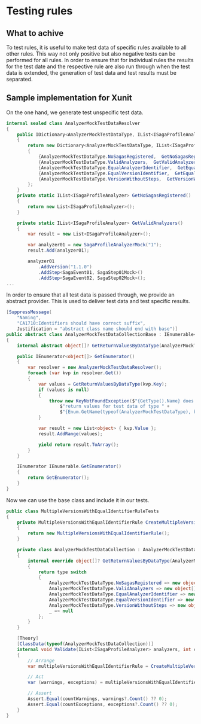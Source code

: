 # Testing rules
## What to achive
To test rules, it is useful to make test data of specific rules available to all other rules. This way not only positive but also negative tests can be performed for all rules. In order to ensure that for individual rules the results for the test date and the respective rule are also run through when the test data is extended, the generation of test data and test results must be separated.

## Sample implementation for Xunit
On the one hand, we generate test unspecific test data.
```csharp
internal sealed class AnalyzerMockTestDataResolver
{
    public IDictionary<AnalyzerMockTestDataType, IList<ISagaProfileAnalyzer>> Get()
    {
        return new Dictionary<AnalyzerMockTestDataType, IList<ISagaProfileAnalyzer>>
        {
            {AnalyzerMockTestDataType.NoSagasRegistered,  GetNoSagasRegistered()},
            {AnalyzerMockTestDataType.ValidAnalyzers,  GetValidAnalyzers()},
            {AnalyzerMockTestDataType.EqualAnalyzerIdentifier,  GetEqualAnalyzerIdentifier()},
            {AnalyzerMockTestDataType.EqualVersionIdentifier,  GetEqualVersionIdentifier()},
            {AnalyzerMockTestDataType.VersionWithoutSteps,  GetVersionWithoutSteps()}
        };
    }
    private static IList<ISagaProfileAnalyzer> GetNoSagasRegistered()
    {
        return new List<ISagaProfileAnalyzer>();
    }

    private static IList<ISagaProfileAnalyzer> GetValidAnalyzers()
    {
        var result = new List<ISagaProfileAnalyzer>();

        var analyzer01 = new SagaProfileAnalyzerMock("1");
        result.Add(analyzer01);

        analyzer01
            .AddVersion("1.1.0")
            .AddStep<SagaEvent01, SagaStep01Mock>()
            .AddStep<SagaEvent02, SagaStep02Mock>();
...
```
In order to ensure that all test data is passed through, we provide an abstract provider. This is used to deliver test data and test specific results.
```csharp
[SuppressMessage(
    "Naming", 
    "CA1710:Identifiers should have correct suffix",
    Justification = "abstract class name should end with base")]
public abstract class AnalyzerMockTestDataCollectionBase : IEnumerable<object[]>
{
    internal abstract object[]? GetReturnValuesByDataType(AnalyzerMockTestDataType type);

    public IEnumerator<object[]> GetEnumerator()
    {
        var resolver = new AnalyzerMockTestDataResolver();
        foreach (var kvp in resolver.Get())
        {
            var values = GetReturnValuesByDataType(kvp.Key);
            if (values is null)
            {
                throw new KeyNotFoundException($"{GetType().Name} does not contain " +
                    $"return values for test data of type " +
                    $"{Enum.GetName(typeof(AnalyzerMockTestDataType), kvp.Key)}.");
            }

            var result = new List<object> { kvp.Value };
            result.AddRange(values);

            yield return result.ToArray();
        }
    }

    IEnumerator IEnumerable.GetEnumerator()
    {
        return GetEnumerator();
    }
}
```
Now we can use the base class and include it in our tests.
```csharp
public class MultipleVersionsWithEqualIdentifierRuleTests
{
    private MultipleVersionsWithEqualIdentifierRule CreateMultipleVersionsWithEqualIdentifierRule()
    {
        return new MultipleVersionsWithEqualIdentifierRule();
    }

    private class AnalyzerMockTestDataCollection : AnalyzerMockTestDataCollectionBase
    {
        internal override object[]? GetReturnValuesByDataType(AnalyzerMockTestDataType type)
        {
            return type switch
            {
                AnalyzerMockTestDataType.NoSagasRegistered => new object[] { 0, 0 },
                AnalyzerMockTestDataType.ValidAnalyzers => new object[] { 0, 0 },
                AnalyzerMockTestDataType.EqualAnalyzerIdentifier => new object[] { 0, 0 },
                AnalyzerMockTestDataType.EqualVersionIdentifier => new object[] { 0, 2 },
                AnalyzerMockTestDataType.VersionWithoutSteps => new object[] { 0, 0 },
                _ => null
            };
        }
    }

    [Theory]
    [ClassData(typeof(AnalyzerMockTestDataCollection))]
    internal void Validate(IList<ISagaProfileAnalyzer> analyzers, int countWarnings, int countExceptions)
    {
        // Arrange
        var multipleVersionsWithEqualIdentifierRule = CreateMultipleVersionsWithEqualIdentifierRule();

        // Act
        var (warnings, exceptions) = multipleVersionsWithEqualIdentifierRule.Validate(analyzers);

        // Assert
        Assert.Equal(countWarnings, warnings?.Count() ?? 0);
        Assert.Equal(countExceptions, exceptions?.Count() ?? 0);
    }
}
```